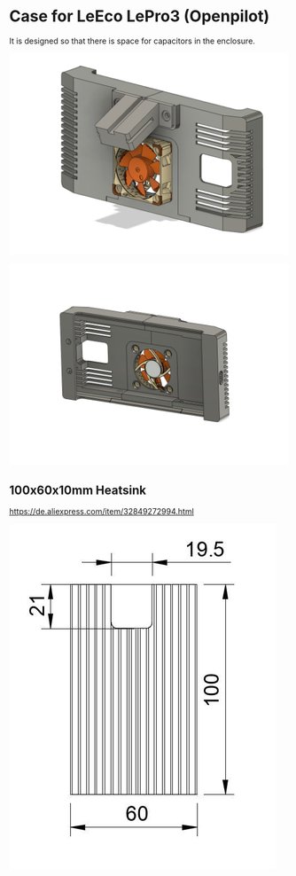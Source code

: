 # Case for LeEco LePro3 (Openpilot)
It is designed so that there is space for capacitors in the enclosure.

![](./images/image1.png)

![](./images/image2.png)

## 100x60x10mm Heatsink
https://de.aliexpress.com/item/32849272994.html

![](./images/image3.jpg)
